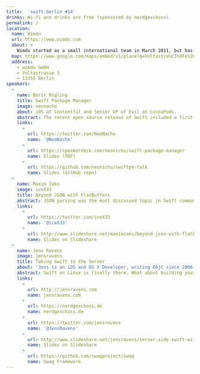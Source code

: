 ```yaml
---
title:  'swift.berlin #14'
drinks: Wi-fi and drinks are free (sponsored by nerdgeschoss).
permalink: /
location:
  name: Wimdu
  url: https://www.wimdu.com
  about: >
    Wimdu started as a small international team in March 2011, but has quickly grown into a tightly-knit group of 250 dedicated employees worldwide. Still growing rapidly, Wimdu is now a leading online platform offering private accommodation for all tastes and budgets. By connecting guests and hosts worldwide, Wimdu offers an enjoyable, authentic travel experience for those looking for a smart alternative to hotels.
  map: https://www.google.com/maps/embed/v1/place?q=Voltastra%C3%9Fe%203%2C%20Berlin%2C%20Germany
  address:
    - wimdu GmbH
    - Voltastrasse 3
    - 13355 Berlin
speakers:
  -
    name: Boris Bügling
    title: Swift Package Manager
    image: neonacho
    about: iOS at Contentful and Senior VP of Evil at CocoaPods.
    abstract: The recent open source release of Swift included a first-party dependency manager, the Swift Package Manager. Let's see what it does, what's involved in building our own packages, how it works and look at its relation to other dependency managers.
    links:
      -
        url: https://twitter.com/NeoNacho
        name: '@NeoNacho'
      -
        url: https://speakerdeck.com/neonichu/swift-package-manager
        name: Slides (PDF)
      -
        url: https://github.com/neonichu/swiftpm-talk
        name: Slides (GitHub repo)
  -
    name: Maxim Zaks
    image: iceX33
    title: Beyond JSON with FlatBuffers
    abstract: JSON parsing was the most discussed topic in Swift community. I want to show you that it is possible to avoid it all together.
    links:
      -
        url: https://twitter.com/iceX33
        name: '@iceX33'
      -
        url: http://www.slideshare.net/maximzaks/beyond-json-with-flatbuffers
        name: Slides on Slideshare
  -
    name: Jens Ravens
    image: jensravens
    title: Taking Swift to the Server
    about: 'Jens is an iOS and OS X Developer, writing ObjC since 2006. Currently working at <a href="http://nerdgeschoss.de" target="new">nerdgeschoss</a> helping clients to create awesome apps.'
    abstract: Swift on Linux is finally there. What about building your next big coding project in Swift instead of Rails or node.js?
    links:
      -
        url: http://jensravens.com
        name: jensravens.com
      -
        url: https://nerdgeschoss.de
        name: nerdgeschoss.de
      -
        url: https://twitter.com/jensravens
        name: '@JensRavens'
      -
        url: http://www.slideshare.net/jensravens/server-side-swift-with-swag
        name: Slides on Slideshare
      -
        url: https://github.com/swagproject/swag
        name: Swag Framework
---
```


